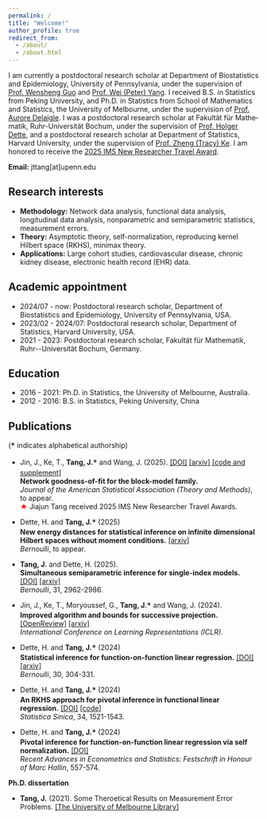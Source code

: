 ```yaml
---
permalink: /
title: "Welcome!"
author_profile: true
redirect_from: 
  - /about/
  - /about.html
---
```


<!-- <img src="../images/??" width="600"> -->

I am currently a postdoctoral research scholar at Department of Biostatistics and Epidemiology, University of Pennsylvania, under the supervision of [Prof. Wensheng Guo](https://www.med.upenn.edu/apps/faculty/index.php/g275/p10796) and [Prof. Wei (Peter) Yang](https://dbei.med.upenn.edu/staff/wei-peter-yang-phd/). I received B.S. in Statistics from Peking University, and Ph.D. in Statistics from School of Mathematics and Statistics, the University of Melbourne, under the supervision of [Prof. Aurore Delaigle](https://researchers.ms.unimelb.edu.au/~aurored/). I was a postdoctoral research scholar at Fa­kul­tät für Ma­the­ma­tik, Ruhr-Uni­ver­si­tät Bo­chum, under the supervision of [Prof. Holger Dette](https://math.ruhr-uni-bochum.de/en/faculty/professorships/stochastics/group-dette/staff/holger-dette/), and a postdoctoral research scholar at Department of Statistics, Harvard University, under the supervision of [Prof. Zheng (Tracy) Ke](https://www.tracyke.net/). I am honored to receive the [2025 IMS New Researcher Travel Award](https://imstat.org/2025/05/15/ims-travel-awards-2025-meet-the-winners/).
<!--
and [Jiashun Jin](https://www.stat.cmu.edu/~jiashun/).
-->

**Email:** jttang[at]upenn.edu

## Research interests
* **Methodology:** Network data analysis, functional data analysis, longitudinal data analysis, nonparametric and semiparametric statistics, measurement errors.
* **Theory:** Asymptotic theory, self-normalization, reproducing kernel Hilbert space (RKHS), minimax theory.
* **Applications:** Large cohort studies, cardiovascular disease, chronic kidney disease, electronic health record (EHR) data.


## Academic appointment
* 2024/07 - now:  Postdoctoral research scholar, Department of Biostatistics and Epidemiology, University of Pennsylvania, USA.
* 2023/02 - 2024/07:  Postdoctoral research scholar, Department of Statistics, Harvard University, USA.
* 2021 - 2023:  Postdoctoral research scholar, Fakultät für Mathematik, Ruhr--Universität Bochum, Germany.

## Education
* 2016 - 2021:  Ph.D. in Statistics, the University of Melbourne, Australia.
* 2012 - 2016:  B.S. in Statistics, Peking University, China


## Publications

(<span style="font-size: 1.2em; vertical-align: middle;">*</span> indicates alphabetical authorship)
- Jin, J., Ke, T., **Tang, J.**<span style="font-size: 1.2em; vertical-align: middle;">*</span> and Wang, J. (2025). [[DOI]](https://www.tandfonline.com/doi/full/10.1080/01621459.2025.2479242) 
[[arxiv]](https://arxiv.org/pdf/2502.08609) [[code and supplement]](https://www.tandfonline.com/doi/suppl/10.1080/01621459.2025.2479242?scroll=top)<br>
**Network goodness-of-fit for the block-model family.** <br>
_Journal of the American Statistical Association (Theory and Methods)_, to appear.<br>
<span style="color:red">★</span> Jiajun Tang received 2025 IMS New Researcher Travel Awards.
<!--
34, 1603-1624.  
-->


- Dette, H. and **Tang, J.**<span style="font-size: 1.2em; vertical-align: middle;">*</span> (2025) <br>
  **New energy distances for statistical inference on infinite dimensional Hilbert spaces without moment conditions.** [[arxiv]](https://arxiv.org/abs/2403.11489) <br>
   _Bernoulli_, to appear.

- **Tang, J.** and Dette, H. (2025). <br>
**Simultaneous semiparametric inference for single-index models.**
[[DOI]](http://dx.doi.org/10.3150/24-BEJ1834) [[arxiv]](https://arxiv.org/abs/2407.01874)<br>
_Bernoulli_, 31, 2962-2986.

- Jin, J., Ke, T., Moryoussef, G., **Tang, J.**<span style="font-size: 1.2em; vertical-align: middle;">*</span> and Wang, J. (2024). <br>
**Improved algorithm and bounds for successive projection.** [[OpenReview]](https://openreview.net/forum?id=GlpawHh80l) [[arxiv]](https://arxiv.org/abs/2403.11013) <br>
_International Conference on Learning Representations (ICLR)_. 

- Dette, H. and **Tang, J.**<span style="font-size: 1.2em; vertical-align: middle;">*</span> (2024) <br>
**Statistical inference for function-on-function linear regression.** [[DOI]](http://dx.doi.org/10.3150/23-BEJ1598) [[arxiv]](https://arxiv.org/abs/2109.13603)<br>
_Bernoulli_, 30, 304-331. 

- Dette, H. and **Tang, J.**<span style="font-size: 1.2em; vertical-align: middle;">*</span> (2024) <br>
**An RKHS approach for pivotal inference in functional linear regression.** [[DOI]](https://www3.stat.sinica.edu.tw/statistica/j34n3/J34N312/J34N312.html) [[code]](https://github.com/jttang/SN_RKHS) <br>
_Statistica Sinica_, 34, 1521-1543. 

- Dette, H. and **Tang, J.**<span style="font-size: 1.2em; vertical-align: middle;">*</span> (2024) <br>
**Pivotal inference for function-on-function linear regression via self normalization.** [[DOI]](https://doi.org/10.1007/978-3-031-61853-6_28) <br>
_Recent Advances in Econometrics and Statistics: Festschrift in Honour of Marc Hallin_, 557-574. 

<!--
## Submitted papers
-->

<!--
**Selected working papers**
- Carroll, R., Delaigle, A. and **Tang, J.**<span style="font-size: 1.2em; vertical-align: middle;">*</span> (2025). <br>
**Nonparametric estimation of the Healthy Eating Index density.**




- **Tang, J.** and Guo, W. (2025) <br>
  **Probabilistic longitudinal mixed-effect functional principal component analysis with application to longitudinal ECG tracings.**

- Deo, R., Yang, W., **Tang, J.**, Marchlinski, F., Go, A. S., Soliman, E. Z. and Guo W. (2025). <br>
**Longitudinal trajectories of ECG tracings and the risk of atrial fibrillation.**

  

-->


**Ph.D. dissertation**
- **Tang, J.** (2021). Some Theroetical Results on Measurement Error Problems. [[The University of Melbourne Library]](https://minerva-access.unimelb.edu.au/items/c148585f-064a-501f-a2e2-61ef409bddaf)

<!--

## Teaching Experience

**Teaching assistant at the University of Melbourne**
- Calculus I (Fall 2018)
- Statistics (Spring 2018, Spring 2019)
- Probability for Statistics (Fall 2019, Fall 2020)

**Co-instructor at Ruhr--Universität Bochum**
- Reproducing Kernel Hilbert Space (Spring 2021)
- Mathematical Foundations for Data Science (Fall 2022)

-->
